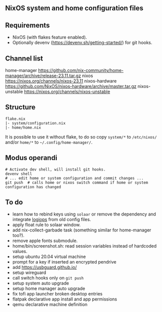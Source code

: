 NixOS system and home configuration files
----

## Requirements

- NixOS (with flakes feature enabled).
- Optionally devenv (https://devenv.sh/getting-started/) for git hooks.

## Channel list
home-manager https://github.com/nix-community/home-manager/archive/release-23.11.tar.gz
nixos https://nixos.org/channels/nixos-23.11
nixos-hardware https://github.com/NixOS/nixos-hardware/archive/master.tar.gz
nixos-unstable https://nixos.org/channels/nixos-unstable

## Structure

```plain
flake.nix
|- system/configuration.nix
|- home/home.nix
```

It is possible to use it without flake, to do so copy `system/*` to `/etc/nixos/` and/or `home/*` to `~/.config/home-manager/`.

## Modus operandi
```
# Activate dev shell, will install git hooks.
devenv shell
# ... edit home or system configuration and commit changes ...
git push  # calls home or nixos switch command if home or system configuration has changed
```

## To do
- learn how to rebind keys using `solaar` or remove the dependency and integrate [logiops](https://github.com/PixlOne/logiops) from old config files.
- apply float rule to solaar window.
- add nix-collect-garbade task (something similar for home-manager too?).
- remove apple fonts submodule.
- home/bin/screenshot.sh: read session variables instead of hardcoded values.
- setup ubuntu 20.04 virtual machine
- prompt for a key if inserted an encrypted pendrive
- add https://usbguard.github.io/
- setup wireguard
- call switch hooks only on `git push`
- setup system auto upgrade
- setup home manager auto upgrade
- fix tofi app launcher broken desktop entries
- flatpak declarative app install and app permissions
- qemu declarative machine definition
